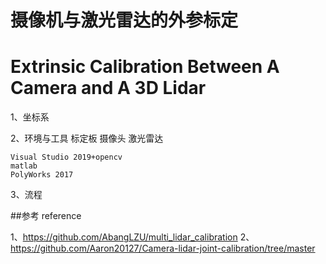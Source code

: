 # 摄像机与激光雷达的外参标定
# Extrinsic Calibration Between A Camera and A 3D Lidar



1、坐标系 

2、环境与工具
    标定板
    摄像头
    激光雷达

    Visual Studio 2019+opencv
    matlab
    PolyWorks 2017

3、流程



##参考  reference

1、https://github.com/AbangLZU/multi_lidar_calibration
2、https://github.com/Aaron20127/Camera-lidar-joint-calibration/tree/master
